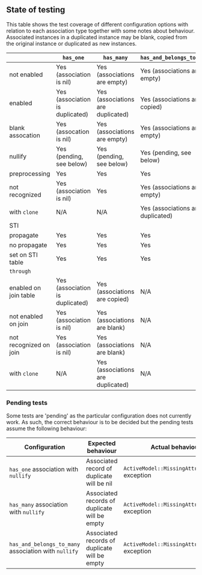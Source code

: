 ## State of testing

This table shows the test coverage of different configuration options with
relation to each association type together with some notes about behaviour.
Associated instances in a duplicated instance may be blank, copied from the
original instance or duplicated as new instances.

|                        | `has_one`                       | `has_many`                        | `has_and_belongs_to_many`         |
|---|---|---|---|
| not enabled            | Yes (association is nil)        | Yes (associations are empty)      | Yes (associations are empty)      |
| enabled                | Yes (association is duplicated) | Yes (associations are duplicated) | Yes (associations are copied)     |
| blank assocation       | Yes (assocation is nil)         | Yes (associations are empty)      | Yes (associations are empty)      |
| nullify                | Yes (pending, see below)        | Yes (pending, see below)          | Yes (pending, see below)          |
| preprocessing          | Yes                             | Yes                               | Yes                               |
| not recognized         | Yes (association is nil)        | Yes                               | Yes (associations are empty)      |
| with `clone`           | N/A                             | N/A                               | Yes (associations are duplicated) |
| STI                    | | | |
| propagate              | Yes                             | Yes                               | Yes                               |
| no propagate           | Yes                             | Yes                               | Yes                               |
| set on STI table       | Yes                             | Yes                               | Yes                               |
| `through`              | | | |
| enabled on join table  | Yes (association is duplicated) | Yes (associations are copied)     | N/A                               |
| not enabled on join    | Yes (association is nil)        | Yes (associations are blank)      | N/A                               |
| not recognized on join | Yes (association is nil)        | Yes (associations are blank)      | N/A                               |
| with `clone`           | N/A                             | Yes (associations are duplicated) | N/A                               |

### Pending tests

Some tests are 'pending' as the particular configuration does not currently
work. As such, the correct behaviour is to be decided but the pending tests
assume the following behaviour:

| Configuration | Expected behaviour | Actual behaviour |
|---|---|---|
| `has_one` association with `nullify` | Associated record of duplicate will be nil | `ActiveModel::MissingAttributeError` exception |
| `has_many` association with `nullify` | Associated records of duplicate will be empty | `ActiveModel::MissingAttributeError` exception |
| `has_and_belongs_to_many` association with `nullify` | Associated records of duplicate will be empty | `ActiveModel::MissingAttributeError` exception |
